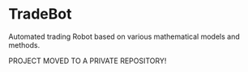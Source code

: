# TradeBot
Automated trading Robot based on various mathematical models and methods.

PROJECT MOVED TO A PRIVATE REPOSITORY!

